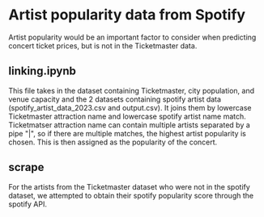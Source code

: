 # Artist popularity data from Spotify

Artist popularity would be an important factor to consider when predicting concert ticket prices, but is not in the Ticketmaster data. 

## linking.ipynb
This file takes in the dataset containing Ticketmaster, city population, and venue capacity and the 2 datasets containing spotify artist data (spotify_artist_data_2023.csv and output.csv). It joins them by lowercase Ticketmaster attraction name and lowercase spotify artist name match. Ticketmatser attraction name can contain multiple artists separated by a pipe "|", so if there are multiple matches, the highest artist popularity is chosen. This is then assigned as the popularity of the concert. 

## scrape
For the artists from the Ticketmaster dataset who were not in the spotify dataset, we attempted to obtain their spotify popularity score through the spotify API. 